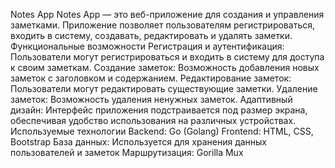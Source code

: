 Notes App
Notes App — это веб-приложение для создания и управления заметками. Приложение позволяет пользователям регистрироваться, входить в систему, создавать, редактировать и удалять заметки.
Функциональные возможности
Регистрация и аутентификация: Пользователи могут регистрироваться и входить в систему для доступа к своим заметкам.
Создание заметок: Возможность добавления новых заметок с заголовком и содержанием.
Редактирование заметок: Пользователи могут редактировать существующие заметки.
Удаление заметок: Возможность удаления ненужных заметок.
Адаптивный дизайн: Интерфейс приложения подстраивается под размер экрана, обеспечивая удобство использования на различных устройствах.
Используемые технологии
Backend: Go (Golang)
Frontend: HTML, CSS, Bootstrap
База данных: Используется для хранения данных пользователей и заметок
Маршрутизация: Gorilla Mux
